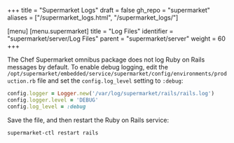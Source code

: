 +++
title = "Supermarket Logs"
draft = false
gh_repo = "supermarket"
aliases = ["/supermarket_logs.html", "/supermarket_logs/"]

[menu]
  [menu.supermarket]
    title = "Log Files"
    identifier = "supermarket/server/Log Files"
    parent = "supermarket/server"
    weight = 60
+++

The Chef Supermarket omnibus package does not log Ruby on Rails messages by default. To enable debug logging, edit the `/opt/supermarket/embedded/service/supermarket/config/environments/production.rb` file and set the `config.log_level` setting to `:debug`:

```ruby
config.logger = Logger.new('/var/log/supermarket/rails/rails.log')
config.logger.level = 'DEBUG'
config.log_level = :debug
```

Save the file, and then restart the Ruby on Rails service:

```bash
supermarket-ctl restart rails
```
